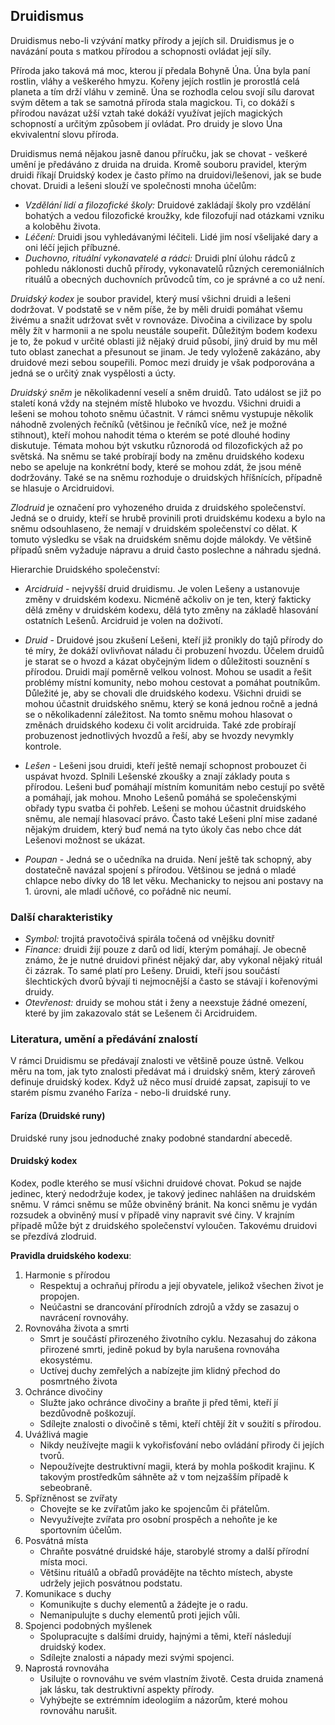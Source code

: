 ## Druidismus

Druidismus nebo-li vzývání matky přírody a jejích sil. Druidismus je o navázání pouta s matkou přírodou a schopnosti ovládat její síly.

Příroda jako taková má moc, kterou jí předala Bohyně Úna. Úna byla paní rostlin, vláhy a veškerého hmyzu. Kořeny jejích rostlin je prorostlá celá planeta a tím drží vláhu v zemině. Úna se rozhodla celou svojí sílu darovat svým dětem a tak se samotná příroda stala magickou. Ti, co dokáží s přírodou navázat užší vztah také dokáží využívat jejích magických schopností a určitým způsobem jí ovládat. Pro druidy je slovo Úna ekvivalentní slovu příroda.

Druidismus nemá nějakou jasně danou příručku, jak se chovat - veškeré umění je předáváno z druida na druida. Kromě souboru pravidel, kterým druidi říkají Druidský kodex je často přímo na druidovi/lešenovi, jak se bude chovat. Druidi a lešeni slouží ve společnosti mnoha účelům:

- *Vzdělání lidí a filozofické školy:* Druidové zakládají školy pro vzdělání bohatých a vedou filozofické kroužky, kde filozofují nad otázkami vzniku a koloběhu života.
- *Léčení:* Druidi jsou vyhledávanými léčiteli. Lidé jim nosí všelijaké dary a oni léčí jejich příbuzné.
- *Duchovno, rituální vykonavatelé a rádci:* Druidi plní úlohu rádců z pohledu náklonosti duchů přírody, vykonavatelů různých ceremoniálních rituálů a obecných duchovních průvodců tím, co je správné a co už není.

*Druidský kodex* je soubor pravidel, který musí všichni druidi a lešeni dodržovat. V podstatě se v něm píše, že by měli druidi pomáhat všemu živému a snažit udržovat svět v rovnováze. Divočina a civilizace by spolu měly žít v harmonii a ne spolu neustále soupeřit. Důležitým bodem kodexu je to, že pokud v určité oblasti již nějaký druid působí, jiný druid by mu měl tuto oblast zanechat a přesunout se jinam. Je tedy vyloženě zakázáno, aby druidové mezi sebou soupeřili. Pomoc mezi druidy je však podporována a jedná se o určitý znak vyspělosti a úcty.

*Druidský sněm* je několikadenní veselí a sněm druidů. Tato událost se již po staletí koná vždy na stejném místě hluboko ve hvozdu. Všichni druidi a lešeni se mohou tohoto sněmu účastnit. V rámci sněmu vystupuje několik náhodně zvolených řečníků (většinou je řečníků více, než je možné stihnout), kteří mohou nahodit téma o kterém se poté dlouhé hodiny diskutuje. Témata mohou být vskutku různorodá od filozofických až po světská. Na sněmu se také probírají body na změnu druidského kodexu nebo se apeluje na konkrétní body, které se mohou zdát, že jsou méně dodržovány. Také se na sněmu rozhoduje o druidských hříšnících, případně se hlasuje o Arcidruidovi.

*Zlodruid* je označení pro vyhozeného druida z druidského společenství. Jedná se o druidy, kteří se hrubě provinili proti druidskému kodexu a bylo na sněmu odsouhlaseno, že nemají v druidském společenství co dělat. K tomuto výsledku se však na druidském sněmu dojde málokdy. Ve většině případů sněm vyžaduje nápravu a druid často poslechne a náhradu sjedná.

Hierarchie Druidského společenství:

- *Arcidruid* - nejvyšší druid druidismu. Je volen Lešeny a ustanovuje změny v druidském kodexu. Nicméně ačkoliv on je ten, který fakticky dělá změny v druidském kodexu, dělá tyto změny na základě hlasování ostatních Lešenů. Arcidruid je volen na doživotí.

- *Druid* - Druidové jsou zkušení Lešeni, kteří již pronikly do tajů přírody do té míry, že dokáží ovlivňovat náladu či probuzení hvozdu. Účelem druidů je starat se o hvozd a kázat obyčejným lidem o důležitosti souznění s přírodou. Druidi mají poměrně velkou volnost. Mohou se usadit a řešit problémy místní komunity, nebo mohou cestovat a pomáhat poutníkům. Důležité je, aby se chovali dle druidského kodexu. Všichni druidi se mohou účastnit druidského sněmu, který se koná jednou ročně a jedná se o několikadenní záležitost. Na tomto sněmu mohou hlasovat o změnách druidského kodexu či volit arcidruida. Také zde probírají probuzenost jednotlivých hvozdů a řeší, aby se hvozdy nevymkly kontrole. 

- *Lešen* - Lešeni jsou druidi, kteří ještě nemají schopnost probouzet či uspávat hvozd. Splnili Lešenské zkoušky a znají základy pouta s přírodou. Lešeni buď pomáhají místním komunitám nebo cestují po světě a pomáhají, jak mohou. Mnoho Lešenů pomáhá se společenskými obřady typu svatba či pohřeb. Lešeni se mohou účastnit druidského sněmu, ale nemají hlasovací právo. Často také Lešeni plní mise zadané nějakým druidem, který buď nemá na tyto úkoly čas nebo chce dát Lešenovi možnost se ukázat.

- *Poupan* - Jedná se o učedníka na druida. Není ještě tak schopný, aby dostatečně navázal spojení s přírodou. Většinou se jedná o mladé chlapce nebo dívky do 18 let věku. Mechanicky to nejsou ani postavy na 1. úrovni, ale mladí učňové, co pořádně nic neumí.

### Další charakteristiky

- *Symbol:* trojitá pravotočivá spirála točená od vnějšku dovnitř
- *Finance:* druidi žijí pouze z darů od lidí, kterým pomáhají. Je obecně známo, že je nutné druidovi přinést nějaký dar, aby vykonal nějaký rituál či zázrak. To samé platí pro Lešeny. Druidi, kteří jsou součástí šlechtických dvorů bývají ti nejmocnější a často se stávají i kořenovými druidy.
- *Otevřenost:* druidy se mohou stát i ženy a neexstuje žádné omezení, které by jim zakazovalo stát se Lešenem či Arcidruidem.

### Literatura, umění a předávání znalostí

V rámci Druidismu se předávají znalosti ve většině pouze ústně. Velkou měru na tom, jak tyto znalosti předávat má i druidský sněm, který zároveň definuje druidský kodex. Když už něco musí druidé zapsat, zapisují to ve starém písmu zvaného Faríza - nebo-li druidské runy.

#### Faríza (Druidské runy)

Druidské runy jsou jednoduché znaky podobné standardní abecedě.

#### Druidský kodex

Kodex, podle kterého se musí všichni druidové chovat. Pokud se najde jedinec, který nedodržuje kodex, je takový jedinec nahlášen na druidském sněmu. V rámci sněmu se může obviněný bránit. Na konci sněmu je vydán rozsudek a obviněný musí v případě viny napravit své činy. V krajním případě může být z druidského společenství vyloučen. Takovému druidovi se přezdívá zlodruid.

**Pravidla druidského kodexu**:

1. Harmonie s přírodou
    * Respektuj a ochraňuj přírodu a její obyvatele, jelikož všechen život je propojen.
    * Neúčastni se drancování přírodních zdrojů a vždy se zasazuj o navrácení rovnováhy.
2. Rovnováha života a smrti
    * Smrt je součástí přirozeného životního cyklu. Nezasahuj do zákona přirozené smrti, jedině pokud by byla narušena rovnováha ekosystému.
    * Uctívej duchy zemřelých a nabízejte jim klidný přechod do posmrtného života
3. Ochránce divočiny
    * Služte jako ochránce divočiny a braňte ji před těmi, kteří jí bezdůvodně poškozují.
    * Sdílejte znalosti o divočině s těmi, kteří chtějí žít v soužití s přírodou.
4. Uvážlivá magie
    * Nikdy neužívejte magii k vykořisťování nebo ovládání přirody či jejích tvorů.
    * Nepoužívejte destruktivní magii, která by mohla poškodit krajinu. K takovým prostředkům sáhněte až v tom nejzašším případě k sebeobraně.
5. Spřízněnost se zvířaty
    * Chovejte se ke zvířatům jako ke spojencům či přátelům.
    * Nevyužívejte zvířata pro osobní prospěch a nehoňte je ke sportovním účelům.
6. Posvátná místa
    * Chraňte posvátné druidské háje, starobylé stromy a další přírodní místa moci.
    * Většinu rituálů a obřadů provádějte na těchto místech, abyste udržely jejich posvátnou podstatu.
7. Komunikace s duchy
    * Komunikujte s duchy elementů a žádejte je o radu.
    * Nemanipulujte s duchy elementů proti jejich vůli.
8. Spojenci podobných myšlenek
    * Spolupracujte s dalšími druidy, hajnými a těmi, kteří následují druidský kodex.
    * Sdílejte znalosti a nápady mezi svými spojenci.
9. Naprostá rovnováha
    * Usilujte o rovnováhu ve svém vlastním životě. Cesta druida znamená jak lásku, tak destruktivní aspekty přírody.
    * Vyhýbejte se extrémním ideologiím a názorům, které mohou rovnováhu narušit.
